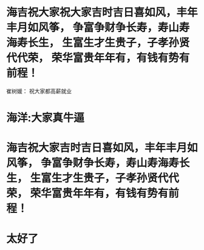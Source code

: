 # 海吉祝大家祝大家吉时吉日喜如风，丰年丰月如风筝， 争富争财争长寿，寿山寿海寿长生， 生富生才生贵子，子孝孙贤代代荣， 荣华富贵年年有，有钱有势有前程！

崔树媛： 祝大家都高薪就业
# 海洋:大家真牛逼




# 海吉祝大家吉时吉日喜如风，丰年丰月如风筝， 争富争财争长寿，寿山寿海寿长生， 生富生才生贵子，子孝孙贤代代荣， 荣华富贵年年有，有钱有势有前程！

# 太好了



